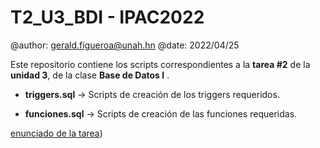 T2_U3_BDI - IPAC2022
===

@author: gerald.figueroa@unah.hn
@date: 2022/04/25

Este repositorio contiene los scripts correspondientes a la **tarea #2** de la **unidad 3**, de la clase **Base de Datos I** .

- **triggers.sql** -> Scripts de creación de los triggers requeridos.

- **funciones.sql** -> Scripts de creación de las funciones requeridas.

[enunciado de la tarea](https://docs.google.com/document/d/194m_5UoTn62T-erKEwC9fRi253xWsYKk/edit))


